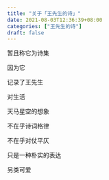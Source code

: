 ```yaml
---
title: "关于「王先生的诗」"
date: 2021-08-03T12:36:39+08:00
categories: ["王先生的诗"]
draft: false
---
```




暂且称它为诗集

因为它

记录了王先生

对生活

天马星空的想象

不在乎诗词格律

不在乎对仗平仄

只是一种朴实的表达

另类可爱